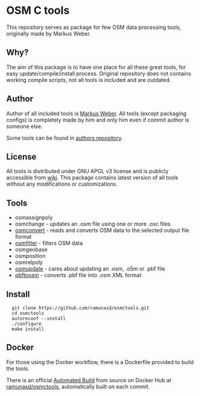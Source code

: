 # OSM C tools

This repository serves as package for few OSM data processing tools, originally made by Markus Weber.

## Why?
The aim of this package is to have one place for all these great tools, for easy update/compile/install process. Original repository
does not contains working compile scripts, not all tools is included and are outdated.

## Author
Author of all included tools is [Markus Weber](http://m.m.i24.cc/). All tools (except packaging configs) is completely
made by him and only him even if commit author is someone else.

Some tools can be found in [authors repository](https://gitlab.com/osm-c-tools/osmctools).

## License
All tools is distributed under GNU APGL v3 license and is publicly accessible from [wiki](http://wiki.osm.org/).
This package contains latest version of all tools without any modifications or customizations.

## Tools

* osmassignpoly
* osmchange - updates an .osm file using one or more .osc files
* [osmconvert](http://wiki.openstreetmap.org/wiki/Osmconvert) - reads and converts OSM data to the selected output file format
* [osmfilter](http://wiki.openstreetmap.org/wiki/Osmfilter) - filters OSM data
* osmgeobase
* osmposition
* osmrelpoly
* [osmupdate](http://wiki.openstreetmap.org/wiki/Osmupdate) - cares about updating an .osm, .o5m or .pbf file
* [pbftoosm](http://wiki.openstreetmap.org/wiki/Pbftoosm) - converts .pbf file into .osm XML format

## Install

```
  git clone https://github.com/ramunasd/osmctools.git
  cd osmctools
  autoreconf --install
  ./configure
  make install
```

## Docker

For those using the Docker workflow, there is a Dockerfile provided to build the tools.

There is an official [Automated Build](https://docs.docker.com/docker-hub/builds/) from source on Docker Hub at [ramunasd/osmctools](https://hub.docker.com/r/ramunasd/osmctools/), automatically built on each commit.
